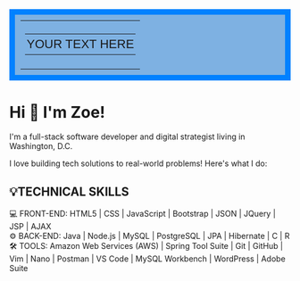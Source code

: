 <table background="" border="0" cellpadding="0" cellspacing="0" role="presentation" style="border-radius: 0px; min-height:50px;border-style:solid;border-width:10px;border-color:#0081ff;background-color:#7eb1e2;padding:10px;font-family: Arial,sans-serif; line-height: 1.3;" width="600px">
										<tbody>
											<tr>
												<td>
												<div class="block-parent box" collapsed="false" expand-on-hover="false">
												<table border="0" cellpadding="0" cellspacing="0" role="presentation" style="max-width: 100%; font-size: 21px; text-align: center; font-family: Arial,sans-serif; line-height: 1.2;" width="100%">
													<tbody>
														<tr>
															<td bgcolor="" style="padding-top:5px;padding-right:3px;padding-bottom:5px;padding-left:3px;">
															<p style="margin: 0;text-align:center;font-size:22px;font-family:Lucida,sans-serif;font-size:22px;text-align:center;">YOUR TEXT HERE</p>
															</td>
														</tr>
													</tbody>
												</table>
												</div>
												</td>
											</tr>
										</tbody>
									</table>

<h1>Hi 👋 I'm Zoe!</h1> 
<p>I'm a full-stack software developer and digital strategist living in Washington, D.C.</p> 

<p>I love building tech solutions to real-world problems! Here's what I do:</p>

<h2>💡TECHNICAL SKILLS</h2>
💻 FRONT-END: HTML5 | CSS | JavaScript | Bootstrap | JSON | JQuery | JSP | AJAX </br>
⚙️ BACK-END: Java | Node.js | MySQL | PostgreSQL | JPA | Hibernate | C | R </br>
🛠 TOOLS: Amazon Web Services (AWS) | Spring Tool Suite | Git | GitHub | Vim | Nano | Postman | VS Code | MySQL Workbench | WordPress | Adobe Suite

<!--
**zking63/zking63** is a ✨ _special_ ✨ repository because its `README.md` (this file) appears on your GitHub profile.

Here are some ideas to get you started:

- 🔭 I’m currently working on ...
- 🌱 I’m currently learning ...
- 👯 I’m looking to collaborate on ...
- 🤔 I’m looking for help with ...
- 💬 Ask me about ...
- 📫 How to reach me: ...
- 😄 Pronouns: She/Her
- ⚡ Fun fact: ...
-->
